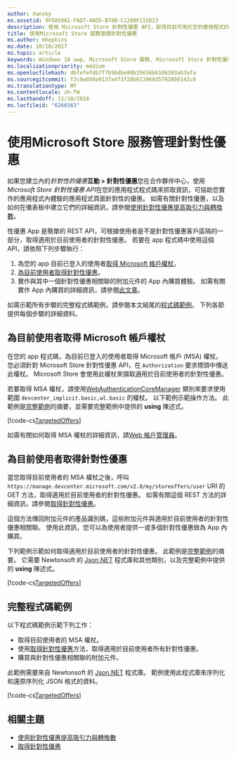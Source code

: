 ```yaml
---
author: Xansky
ms.assetid: 9F0A59A1-FAD7-4AD5-B78B-C1280F215D23
description: 使用 Microsoft Store 針對性優惠 API，取得目前可用於您的應用程式的針對性優惠。
title: 使用Microsoft Store 服務管理針對性優惠
ms.author: mhopkins
ms.date: 10/10/2017
ms.topic: article
keywords: Windows 10 uwp, Microsoft Store 服務, Microsoft Store 針對性優惠 API, 針對性優惠
ms.localizationpriority: medium
ms.openlocfilehash: dbfefefdb7f7b96dbe99b35656b610b393ab3afa
ms.sourcegitcommit: f2c9a050a9137a473f28b613968d5782866142c6
ms.translationtype: MT
ms.contentlocale: zh-TW
ms.lasthandoff: 11/10/2018
ms.locfileid: "6260363"
---
```

# <a name="manage-targeted-offers-using-store-services"></a>使用Microsoft Store 服務管理針對性優惠

如果您建立內的*針對性的優惠***互動 > 針對性優惠**您在合作夥伴中心，使用*Microsoft Store 針對性優惠 API*在您的應用程式程式碼來抓取資訊，可協助您實作的應用程式內體驗的應用程式頁面針對性的優惠。 如需有關針對性優惠，以及如何在儀表板中建立它們的詳細資訊，請參閱[使用針對性優惠提高吸引力與轉換數](../publish/use-targeted-offers-to-maximize-engagement-and-conversions.md)。

性優惠 App 是簡單的 REST API，可根據使用者是不是針對性優惠客戶區隔的一部分，取得適用於目前使用者的針對性優惠。 若要在 app 程式碼中使用這個 API，請依照下列步驟執行：

1.  為您的 app 目前已登入的使用者[取得 Microsoft 帳戶權杖](#obtain-a-microsoft-account-token)。
2.  [為目前使用者取得針對性優惠](#get-targeted-offers)。
3.  實作與其中一個針對性優惠相關聯的附加元件的 App 內購買體驗。 如需有關實作 App 內購買的詳細資訊，請參閱[此文章](enable-in-app-purchases-of-apps-and-add-ons.md)。

如需示範所有步驟的完整程式碼範例，請參閱本文結尾的[程式碼範例](#code-example)。 下列各節提供每個步驟的詳細資料。

<span id="obtain-a-microsoft-account-token" />

## <a name="get-a-microsoft-account-token-for-the-current-user"></a>為目前使用者取得 Microsoft 帳戶權杖

在您的 app 程式碼，為目前已登入的使用者取得 Microsoft 帳戶 (MSA) 權杖。 您必須針對 Microsoft Store 針對性優惠 API，在 ```Authorization``` 要求標頭中傳送此權杖。 Microsoft Store 會使用此權杖來擷取適用於目前使用者的針對性優惠。

若要取得 MSA 權杖，請使用[WebAuthenticationCoreManager](https://docs.microsoft.com/uwp/api/windows.security.authentication.web.core.webauthenticationcoremanager) 類別來要求使用範圍 ```devcenter_implicit.basic,wl.basic``` 的權杖。 以下範例示範操作方法。 此範例是[完整範例](#code-example)的摘要，並需要完整範例中提供的 **using** 陳述式。

[!code-cs[TargetedOffers](./code/StoreServicesExamples_TargetedOffers/cs/TargetedOffers.cs#GetMSAToken)]

如需有關如何取得 MSA 權杖的詳細資訊，請[Web 帳戶管理員](../security/web-account-manager.md)。

<span id="get-targeted-offers" />

## <a name="get-the-targeted-offers-for-the-current-user"></a>為目前使用者取得針對性優惠

當您取得目前使用者的 MSA 權杖之後，呼叫 ```https://manage.devcenter.microsoft.com/v2.0/my/storeoffers/user``` URI 的 GET 方法，取得適用於目前使用者的針對性優惠。 如需有關這個 REST 方法的詳細資訊，請參閱[取得針對性優惠](get-targeted-offers.md)。

這個方法傳回附加元件的產品識別碼，這些附加元件與適用於目前使用者的針對性優惠相關聯。 使用此資訊，您可以為使用者提供一或多個針對性優惠做為 App 內購買。

下列範例示範如何取得適用於目前使用者的針對性優惠。 此範例是[完整範例](#code-example)的摘要。 它需要 Newtonsoft 的 [Json.NET](http://www.newtonsoft.com/json) 程式庫和其他類別，以及完整範例中提供的 **using** 陳述式。

[!code-cs[TargetedOffers](./code/StoreServicesExamples_TargetedOffers/cs/TargetedOffers.cs#GetTargetedOffers)]

<span id="code-example" />

## <a name="complete-code-example"></a>完整程式碼範例

以下程式碼範例示範下列工作：

* 取得目前使用者的 MSA 權杖。
* 使用[取得針對性優惠](get-targeted-offers.md)方法，取得適用於目前使用者所有針對性優惠。
* 購買與針對性優惠相關聯的附加元件。

此範例需要來自 Newtonsoft 的 [Json.NET](http://www.newtonsoft.com/json) 程式庫。 範例使用此程式庫來序列化和還原序列化 JSON 格式的資料。

[!code-cs[TargetedOffers](./code/StoreServicesExamples_TargetedOffers/cs/TargetedOffers.cs#GetTargetedOffersSample)]

## <a name="related-topics"></a>相關主題

* [使用針對性優惠提高吸引力與轉換數](../publish/use-targeted-offers-to-maximize-engagement-and-conversions.md)
* [取得針對性優惠](get-targeted-offers.md)
